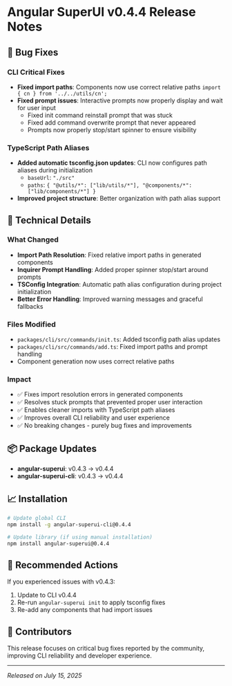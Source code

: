 # Angular SuperUI v0.4.4 Release Notes

## 🐛 Bug Fixes

### CLI Critical Fixes
- **Fixed import paths**: Components now use correct relative paths `import { cn } from '../../utils/cn';`
- **Fixed prompt issues**: Interactive prompts now properly display and wait for user input
  - Fixed init command reinstall prompt that was stuck
  - Fixed add command overwrite prompt that never appeared
  - Prompts now properly stop/start spinner to ensure visibility

### TypeScript Path Aliases
- **Added automatic tsconfig.json updates**: CLI now configures path aliases during initialization
  - `baseUrl`: `"./src"`
  - `paths`: `{ "@utils/*": ["lib/utils/*"], "@components/*": ["lib/components/*"] }`
- **Improved project structure**: Better organization with path alias support

## 🔧 Technical Details

### What Changed
- **Import Path Resolution**: Fixed relative import paths in generated components
- **Inquirer Prompt Handling**: Added proper spinner stop/start around prompts
- **TSConfig Integration**: Automatic path alias configuration during project initialization
- **Better Error Handling**: Improved warning messages and graceful fallbacks

### Files Modified
- `packages/cli/src/commands/init.ts`: Added tsconfig path alias updates
- `packages/cli/src/commands/add.ts`: Fixed import paths and prompt handling
- Component generation now uses correct relative paths

### Impact
- ✅ Fixes import resolution errors in generated components
- ✅ Resolves stuck prompts that prevented proper user interaction
- ✅ Enables cleaner imports with TypeScript path aliases
- ✅ Improves overall CLI reliability and user experience
- ✅ No breaking changes - purely bug fixes and improvements

## 📦 Package Updates

- **angular-superui**: v0.4.3 → v0.4.4
- **angular-superui-cli**: v0.4.3 → v0.4.4

## 📈 Installation

```bash
# Update global CLI
npm install -g angular-superui-cli@0.4.4

# Update library (if using manual installation)
npm install angular-superui@0.4.4
```

## 🔄 Recommended Actions

If you experienced issues with v0.4.3:
1. Update to CLI v0.4.4
2. Re-run `angular-superui init` to apply tsconfig fixes
3. Re-add any components that had import issues

## 🙏 Contributors

This release focuses on critical bug fixes reported by the community, improving CLI reliability and developer experience.

---

*Released on July 15, 2025*

